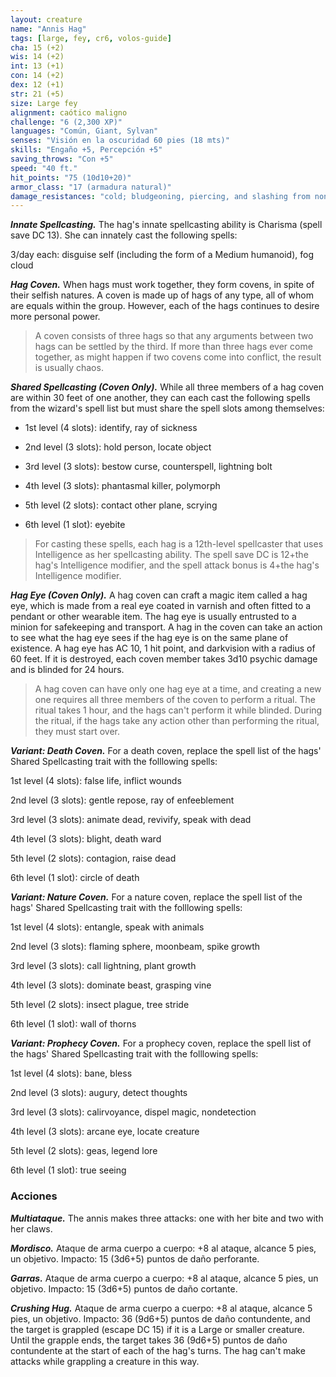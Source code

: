```yaml
---
layout: creature
name: "Annis Hag"
tags: [large, fey, cr6, volos-guide]
cha: 15 (+2)
wis: 14 (+2)
int: 13 (+1)
con: 14 (+2)
dex: 12 (+1)
str: 21 (+5)
size: Large fey
alignment: caótico maligno
challenge: "6 (2,300 XP)"
languages: "Común, Giant, Sylvan"
senses: "Visión en la oscuridad 60 pies (18 mts)"
skills: "Engaño +5, Percepción +5"
saving_throws: "Con +5"
speed: "40 ft."
hit_points: "75 (10d10+20)"
armor_class: "17 (armadura natural)"
damage_resistances: "cold; bludgeoning, piercing, and slashing from nonmagical attacks"
---
```


***Innate Spellcasting.*** The hag's innate spellcasting ability is Charisma (spell save DC 13). She can innately cast the following spells:

3/day each: disguise self (including the form of a Medium humanoid), fog cloud

***Hag Coven.*** When hags must work together, they form covens, in spite of their selfish natures. A coven is made up of hags of any type, all of whom are equals within the group. However, each of the hags continues to desire more personal power.

>A coven consists of three hags so that any arguments between two hags can be settled by the third. If more than three hags ever come together, as might happen if two covens come into conflict, the result is usually chaos.

***Shared Spellcasting (Coven Only).*** While all three members of a hag coven are within 30 feet of one another, they can each cast the following spells from the wizard's spell list but must share the spell slots among themselves:

* 1st level (4 slots): identify, ray of sickness

* 2nd level (3 slots): hold person, locate object

* 3rd level (3 slots): bestow curse, counterspell, lightning bolt

* 4th level (3 slots): phantasmal killer, polymorph

* 5th level (2 slots): contact other plane, scrying

* 6th level (1 slot): eyebite

>For casting these spells, each hag is a 12th-level spellcaster that uses Intelligence as her spellcasting ability. The spell save DC is 12+the hag's Intelligence modifier, and the spell attack bonus is 4+the hag's Intelligence modifier.

***Hag Eye (Coven Only).*** A hag coven can craft a magic item called a hag eye, which is made from a real eye coated in varnish and often fitted to a pendant or other wearable item. The hag eye is usually entrusted to a minion for safekeeping and transport. A hag in the coven can take an action to see what the hag eye sees if the hag eye is on the same plane of existence. A hag eye has AC 10, 1 hit point, and darkvision with a radius of 60 feet. If it is destroyed, each coven member takes 3d10 psychic damage and is blinded for 24 hours.

>A hag coven can have only one hag eye at a time, and creating a new one requires all three members of the coven to perform a ritual. The ritual takes 1 hour, and the hags can't perform it while blinded. During the ritual, if the hags take any action other than performing the ritual, they must start over.

***Variant: Death Coven.*** For a death coven, replace the spell list of the hags' Shared Spellcasting trait with the folllowing spells:

1st level (4 slots): false life, inflict wounds

2nd level (3 slots): gentle repose, ray of enfeeblement

3rd level (3 slots): animate dead, revivify, speak with dead

4th level (3 slots): blight, death ward

5th level (2 slots): contagion, raise dead

6th level (1 slot): circle of death

***Variant: Nature Coven.*** For a nature coven, replace the spell list of the hags' Shared Spellcasting trait with the folllowing spells:

1st level (4 slots): entangle, speak with animals

2nd level (3 slots): flaming sphere, moonbeam, spike growth

3rd level (3 slots): call lightning, plant growth

4th level (3 slots): dominate beast, grasping vine

5th level (2 slots): insect plague, tree stride

6th level (1 slot): wall of thorns

***Variant: Prophecy Coven.*** For a prophecy coven, replace the spell list of the hags' Shared Spellcasting trait with the folllowing spells:

1st level (4 slots): bane, bless

2nd level (3 slots): augury, detect thoughts

3rd level (3 slots): calirvoyance, dispel magic, nondetection

4th level (3 slots): arcane eye, locate creature

5th level (2 slots): geas, legend lore

6th level (1 slot): true seeing

### Acciones

***Multiataque.*** The annis makes three attacks: one with her bite and two with her claws.

***Mordisco.*** Ataque de arma cuerpo a cuerpo: +8 al ataque, alcance 5 pies, un objetivo. Impacto: 15 (3d6+5) puntos de daño perforante.

***Garras.*** Ataque de arma cuerpo a cuerpo: +8 al ataque, alcance 5 pies, un objetivo. Impacto: 15 (3d6+5) puntos de daño cortante.

***Crushing Hug.*** Ataque de arma cuerpo a cuerpo: +8 al ataque, alcance 5 pies, un objetivo. Impacto: 36 (9d6+5) puntos de daño contundente, and the target is grappled (escape DC 15) if it is a Large or smaller creature. Until the grapple ends, the target takes 36 (9d6+5) puntos de daño contundente at the start of each of the hag's turns. The hag can't make attacks while grappling a creature in this way.